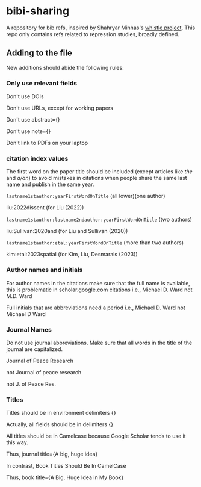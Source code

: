 bibi-sharing
=======

A repository for bib refs, inspired by Shahryar Minhas's [whistle project](https://github.com/s7minhas/whistle?tab=readme-ov-file#whistle).
This repo only contains refs related to repression studies, broadly defined.

## Adding to the file 

New additions should abide the following rules:

### Only use relevant fields

Don't use DOIs

Don't use URLs, except for working papers 

Don't use abstract={}

Don't use note={}

Don't link to PDFs on your laptop


### citation index values

The first word on the paper title should be included (except articles like *the* and *a/an*) to avoid mistakes in citations when people share the same last name and publish in the same year.

`lastname1stauthor:yearFirstWordOnTitle`  (all lower)(one author) 

liu:2022dissent (for Liu (2022))

`lastname1stauthor:lastname2ndauthor:yearFirstWordOnTitle`  (two authors) 

liu:Sullivan:2020and (for Liu and Sullivan (2020))

`lastname1stauthor:etal:yearFirstWordOnTitle`   (more than two authors) 

kim:etal:2023spatial  (for Kim, Liu, Desmarais (2023))

### Author names and initials 

For author names in the citations make sure that the full name is available, 
this is problematic in scholar.google.com citations
i.e., Michael D. Ward not M.D. Ward

Full initials that are abbreviations need a period
i.e., Michael D. Ward not Michael D Ward

### Journal Names

Do not use journal abbreviations. Make sure that all words in the title of the journal are capitalized.

Journal of Peace Research 

not Journal of peace research 

not J. of Peace Res.

### Titles 

Titles should be in environment delimiters {}

Actually, all fields should be in delimiters {} 

All titles should be in Camelcase because Google Scholar tends to use it this way.

Thus, journal title={A big, huge idea}

In contrast, Book Titles Should Be In CamelCase

Thus, book title={A Big, Huge Idea in My Book}